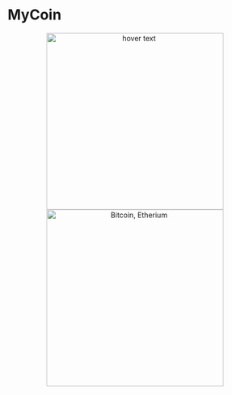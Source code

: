 # MyCoin


<p align="center">
  <img src="https://user-images.githubusercontent.com/57216650/97627935-1d30d980-1a3d-11eb-866b-b105b2093739.png" width="350" title="hover text">
  <img src="https://user-images.githubusercontent.com/57216650/97627935-1d30d980-1a3d-11eb-866b-b105b2093739.png" width="350" alt="Bitcoin, Etherium">
</p>
